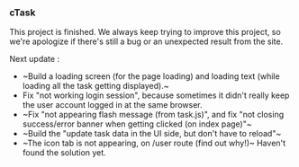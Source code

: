 ### cTask

This project is finished. We always keep trying to improve this project, so we're apologize if there's still a bug or an unexpected result from the site.

Next update : 
- ~Build a loading screen (for the page loading) and loading text (while loading all the task getting displayed).~
- Fix "not working login session", because sometimes it didn't really keep the user account logged in at the same browser.
- ~Fix "not appearing flash message (from task.js)", and fix "not closing success/error banner when getting clicked (on index page)"~
- ~Build the "update task data in the UI side, but don't have to reload"~
- ~The icon tab is not appearing, on /user route (find out why!)~ Haven't found the solution yet.
